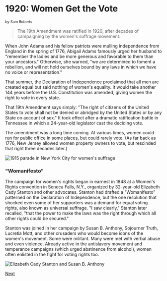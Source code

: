 # 1920: Women Get the Vote

<small>by Sam Roberts</small>

> The 19th Amendment was ratified in 1920, after decades of campaigning by the women's suffrage movement.

When John Adams and his fellow patriots were mulling independence from England in the spring of 1776, Abigail Adams famously urged her husband to "remember the ladies and be more generous and favorable to them than your ancestors." Otherwise, she warned, "we are determined to foment a rebellion, and will not hold ourselves bound by any laws in which we have no voice or representation."

That summer, the Declaration of Independence proclaimed that all men are created equal but said nothing of women's equality. It would take another 144 years before the U.S. Constitution was amended, giving women the right to vote in every state.

That 19th Amendment says simply: "The right of citizens of the United States to vote shall not be denied or abridged by the United States or by any State on account of sex." It took effect after a dramatic ratification battle in Tennessee in which a 24-year-old legislator cast the deciding vote.

The amendment was a long time coming. At various times, women could run for public office in some places, but could rarely vote. (As far back as 1776, New Jersey allowed women property owners to vote, but rescinded that right three decades later.)

![1915 parade in New York City for women's suffrage](https://www.nationsreportcard.gov/subject/reading_2011/images/tyread8_passage_img1.jpg "More than 20,000 marchers took part in this 1915 parade in New York City in support of women's suffrage.")

### "Womanifesto"

The campaign for women's rights began in earnest in 1848 at a Women's Rights convention in Seneca Falls, N.Y., organized by 32-year-old Elizabeth Cady Stanton and other advocates. Stanton had drafted a "Womanifesto" patterned on the Declaration of Independence, but the one resolution that shocked even some of her supporters was a demand for equal voting rights, also known as universal suffrage. "I saw clearly," Stanton later recalled, "that the power to make the laws was the right through which all other rights could be secured."

Stanton was joined in her campaign by Susan B. Anthony, Sojourner Truth, Lucretia Mott, and other crusaders who would become icons of the women's movement. Some were militant. Many were met with verbal abuse and even violence. Already active in the antislavery movement and temperance campaigns (which urged abstinence from alcohol), women often enlisted in the fight for voting rights too.

![Elizabeth Cady Stanton and Susan B. Anthony](https://www.nationsreportcard.gov/subject/reading_2011/images/tyread8_passage_img2.jpg "Elizabeth Cady Stanton and Susan B. Anthony")

[Next](womens_suffrage_2.html)
